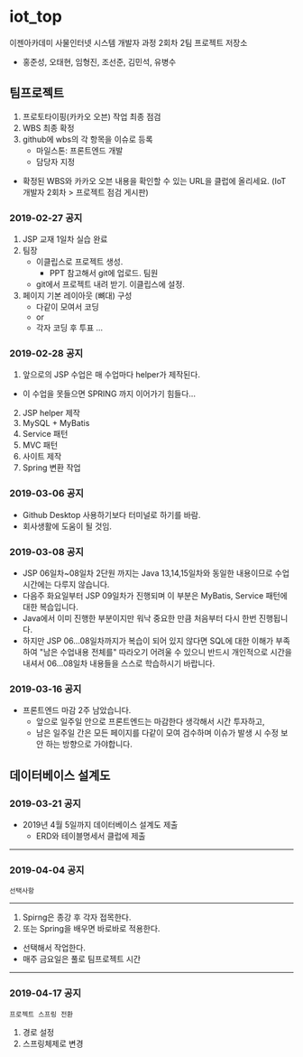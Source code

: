 # iot_top
이젠아카데미 사물인터넷 시스템 개발자 과정 2회차 2팀 프로젝트 저장소

- 홍준성, 오태현, 임형진, 조선준, 김민석, 유병수

## 팀프로젝트
1. 프로토타이핑(카카오 오븐) 작업 최종 점검
2. WBS 최종 확정
3. github에 wbs의 각 항목을 이슈로 등록
    - 마일스톤: 프론트엔드 개발
    - 담당자 지정
- 확정된 WBS와 카카오 오븐 내용을 확인할 수 있는 URL을
    클럽에 올리세요.
    (IoT 개발자 2회차 > 프로젝트 점검 게시판)

### 2019-02-27 공지
1. JSP 교재 1일차 실습 완료
2. 팀장
    - 이클립스로 프로젝트 생성.
        - PPT 참고해서 git에 업로드.
    팀원
    - git에서 프로젝트 내려 받기. 이클립스에 설정.
3. 페이지 기본 레이아웃 (뼈대) 구성
    - 다같이 모여서 코딩
    - or
    - 각자 코딩 후 투표 ...

### 2019-02-28 공지
1. 앞으로의 JSP 수업은 매 수업마다 helper가 제작된다.
- 이 수업을 못들으면 SPRING 까지 이어가기 힘들다...
2. JSP helper 제작
3. MySQL + MyBatis
4. Service 패턴
5. MVC 패턴
6. 사이트 제작
7. Spring 변환 작업

### 2019-03-06 공지
- Github Desktop 사용하기보다 터미널로 하기를 바람.
- 회사생활에 도움이 될 것임.

### 2019-03-08 공지
- JSP 06일차~08일차 2단원 까지는 Java 13,14,15일차와 동일한 내용이므로 수업시간에는 다루지 않습니다.
- 다음주 화요일부터 JSP 09일차가 진행되며 이 부분은 MyBatis, Service 패턴에 대한 복습입니다.
- Java에서 이미 진행한 부분이지만 워낙 중요한 만큼 처음부터 다시 한번 진행됩니다.
- 하지만 JSP 06...08일차까지가 복습이 되어 있지 않다면 SQL에 대한 이해가 부족하여 "남은 수업내용 전체를" 따라오기 어려울 수 있으니 반드시 개인적으로 시간을 내셔서 06...08일차 내용들을 스스로 학습하시기 바랍니다.

### 2019-03-16 공지
- 프론트엔드 마감 2주 남았습니다.
    - 앞으로 일주일 안으로 프론트엔드는 마감한다 생각해서 시간 투자하고,
    - 남은 일주일 간은 모든 페이지를 다같이 모여 검수하며 이슈가 발생 시 수정 보안 하는 방향으로 가야합니다.

## 데이터베이스 설계도

### 2019-03-21 공지
- 2019년 4월 5일까지 데이터베이스 설계도 제출
    - ERD와 테이블명세서 클럽에 제출

---
### 2019-04-04 공지
    선택사항

---
1. Spirng은 종강 후 각자 접목한다.
2. 또는 Spring을 배우면 바로바로 적용한다.

- 선택해서 작업한다.
- 매주 금요일은 풀로 팀프로젝트 시간

---

### 2019-04-17 공지
    프로젝트 스프링 전환
1. 경로 설정
2. 스프링체제로 변경
